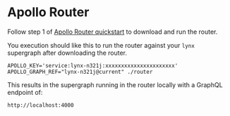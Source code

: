 # Apollo Router

Follow step 1 of [Apollo Router quickstart](https://www.apollographql.com/docs/router/quickstart/) to download and run the router.

You execution should like this to run the router against your `lynx` supergraph after downloading the router.

```
APOLLO_KEY='service:lynx-n321j:xxxxxxxxxxxxxxxxxxxxxx' APOLLO_GRAPH_REF="lynx-n321j@current" ./router
```

This results in the supergraph running in the router locally with a GraphQL endpoint of:

```
http://localhost:4000
```




